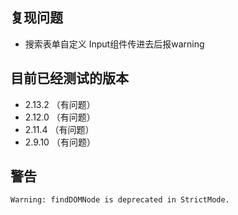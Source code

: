 ## 复现问题
* 搜索表单自定义 Input组件传进去后报warning

## 目前已经测试的版本
* 2.13.2 （有问题）
* 2.12.0 （有问题）
* 2.11.4 （有问题）
* 2.9.10 （有问题）

## 警告
`Warning: findDOMNode is deprecated in StrictMode.` 
